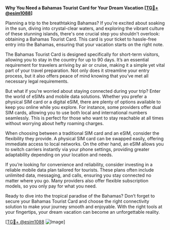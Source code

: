**Why You Need a Bahamas Tourist Card for Your Dream Vacation [[TG💪+ @esim1088](https://t.me/s/esim1088)]**

Planning a trip to the breathtaking Bahamas? If you're excited about soaking in the sun, diving into crystal-clear waters, and exploring the vibrant culture of these stunning islands, there's one crucial step you shouldn't overlook: obtaining a Bahamas Tourist Card. This card is your ticket to hassle-free entry into the Bahamas, ensuring that your vacation starts on the right note.

The Bahamas Tourist Card is designed specifically for short-term visitors, allowing you to stay in the country for up to 90 days. It’s an essential requirement for travelers arriving by air or cruise, making it a simple yet vital part of your travel preparation. Not only does it streamline your entry process, but it also offers peace of mind knowing that you’ve met all necessary legal requirements.

But what if you’re worried about staying connected during your trip? Enter the world of eSIMs and mobile data solutions. Whether you prefer a physical SIM card or a digital eSIM, there are plenty of options available to keep you online while you explore. For instance, some providers offer dual SIM cards, allowing you to use both local and international numbers seamlessly. This is perfect for those who want to stay reachable at all times without worrying about hefty roaming charges.

When choosing between a traditional SIM card and an eSIM, consider the flexibility they provide. A physical SIM card can be swapped easily, offering immediate access to local networks. On the other hand, an eSIM allows you to switch carriers instantly via your phone settings, providing greater adaptability depending on your location and needs.

If you’re looking for convenience and reliability, consider investing in a reliable mobile data plan tailored for tourists. These plans often include unlimited data, messaging, and calls, ensuring you stay connected no matter where you go. Many providers also offer flexible subscription models, so you only pay for what you need.

Ready to dive into the tropical paradise of the Bahamas? Don’t forget to secure your Bahamas Tourist Card and choose the right connectivity solution to make your journey smooth and enjoyable. With the right tools at your fingertips, your dream vacation can become an unforgettable reality.

[[TG💪+ @esim1088](https://t.me/s/esim1088) ![Image](https://i.postimg.cc/Y0z9fWf4/image.png)]